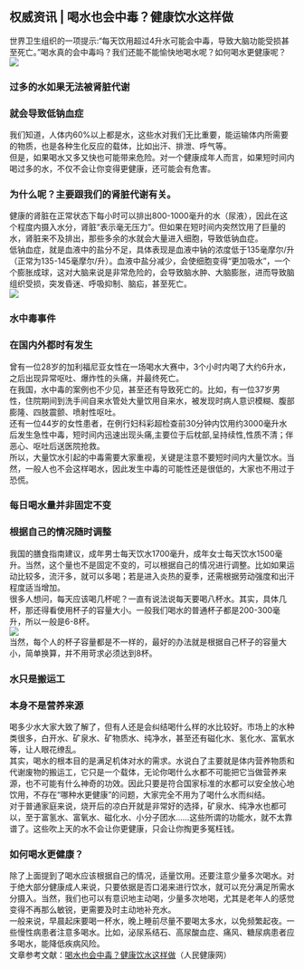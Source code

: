 ## 权威资讯 | 喝水也会中毒？健康饮水这样做  
世界卫生组织的一项提示:“每天饮用超过4升水可能会中毒，导致大脑功能受损甚至死亡。”喝水真的会中毒吗？我们还能不能愉快地喝水呢？如何喝水更健康呢？  
![](http://cdncms.v-keep.cn/wp-content/uploads/2020/03/u21023714263635314076fm26gp0.jpg)  
### 过多的水如果无法被肾脏代谢  
### 就会导致低钠血症  
我们知道，人体内60%以上都是水，这些水对我们无比重要，能运输体内所需要的物质，也是各种生化反应的载体，比如出汗、排泄、呼气等。  
但是，如果喝水又多又快也可能带来危险。对一个健康成年人而言，如果短时间内喝过多的水，不仅不会让你变得更健康，还可能会有危害。  
### 为什么呢？主要跟我们的肾脏代谢有关。  
健康的肾脏在正常状态下每小时可以排出800-1000毫升的水（尿液），因此在这个程度内摄入水分，肾脏“表示毫无压力”。但如果在短时间内突然饮用了巨量的水，肾脏来不及排出，那些多余的水就会大量进入细胞，导致低钠血症。  
低钠血症，就是血液中的盐分不足，具体表现是血液中钠的浓度低于135毫摩尔/升（正常为135-145毫摩尔/升）。血液中盐分减少，会使细胞变得“更加吸水”，一个个膨胀成球，这对大脑来说是非常危险的，会导致脑水肿、大脑膨胀，进而导致脑组织受损，突发昏迷、呼吸抑制、脑疝，甚至死亡。  
![](http://cdncms.v-keep.cn/wp-content/uploads/2020/03/timg-53.jpg)  
### 水中毒事件  
### 在国内外都时有发生  
曾有一位28岁的加利福尼亚女性在一场喝水大赛中，3个小时内喝了大约6升水，之后出现异常呕吐、爆炸性的头痛，并最终死亡。  
在我国，水中毒的案例也不少见，甚至还有导致死亡的。比如，有一位37岁男性，住院期间到洗手间自来水管处大量饮用自来水，被发现时病人意识模糊、腹部膨隆、四肢震颤、喷射性呕吐。  
还有一位44岁的女性患者，在例行妇科彩超检查前30分钟内饮用约3000毫升水后发生急性中毒，短时间内迅速出现头痛,主要位于后枕部,呈持续性,性质不清；伴恶心、呕吐后送医院抢救。  
所以，大量饮水引起的中毒需要大家重视，关键是注意不要短时间内大量饮水。当然，一般人也不会这样喝水，因此发生中毒的可能性还是很低的，大家也不用过于恐慌。  
### 每日喝水量并非固定不变  
### 根据自己的情况随时调整  
我国的膳食指南建议，成年男士每天饮水1700毫升，成年女士每天饮水1500毫升。当然，这个量也不是固定不变的，可以根据自己的情况进行调整。比如如果运动比较多，流汗多，就可以多喝；若是进入炎热的夏季，还需根据劳动强度和出汗程度适当增加。  
很多人想问，每天应该喝几杯呢？一直有说法说每天要喝八杯水。其实，具体几杯，那还得看使用杯子的容量大小。一般我们喝水的普通杯子都是200-300毫升，所以一般是6-8杯。  
![](http://cdncms.v-keep.cn/wp-content/uploads/2020/03/u31856173681569304233fm15gp0.jpg)  
当然，每个人的杯子容量都是不一样的，最好的办法就是根据自己杯子的容量大小，简单换算，并不用苛求必须达到8杯。  
### 水只是搬运工  
### 本身不是营养来源  
喝多少水大家大致了解了，但有人还是会纠结喝什么样的水比较好。市场上的水种类很多，白开水、矿泉水、矿物质水、纯净水，甚至还有磁化水、氢化水、富氧水等，让人眼花缭乱。  
其实，喝水的根本目的是满足机体对水的需求。水说白了主要就是体内营养物质和代谢废物的搬运工，它只是一个载体，无论你喝什么水都不可能把它当做营养来源，也不可能有什么神奇的功效。因此只要是符合国家标准的水都可以安全放心地饮用，不存在“哪种水更健康”的问题，大家完全不用为了喝什么水而纠结。  
对于普通家庭来说，烧开后的凉白开就是非常好的选择，矿泉水、纯净水也都可以，至于富氢水、富氧水、磁化水、小分子团水……这些所谓的功能水，就不太靠谱了。这些吹上天的水不会让你更健康，只会让你掏更多冤枉钱。  
### 如何喝水更健康？  
除了上面提到了喝水应该根据自己的情况，适量饮用。还要注意少量多次喝水。对于绝大部分健康成人来说，只要依据是否口渴来进行饮水，就可以充分满足所需水分摄入。当然，我们也可以有意识地主动喝，少量多次地喝，尤其是老年人的感觉变得不再那么敏锐，更需要及时主动地补充水。  
一般来说，早晨起床要喝一杯水，晚上睡前尽量不要喝太多水，以免频繁起夜。一些慢性病患者注意多喝水。比如，泌尿系结石、高尿酸血症、痛风、糖尿病患者应多喝水，能降低疾病风险。  
文章参考文献：<a href="http://health.people.com.cn/n1/2019/0529/c14739-31107977.html">喝水也会中毒？健康饮水这样做</a>（人民健康网）  
